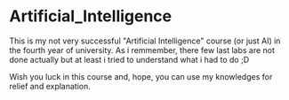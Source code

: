 # Artificial_Intelligence

This is my not very successful "Artificial Intelligence" course (or just AI) in the fourth year of university.
As i remmember, there few last labs are not done actually but at least i tried to understand what i had to do ;D

Wish you luck in this course and, hope, you can use my knowledges for relief and explanation.
